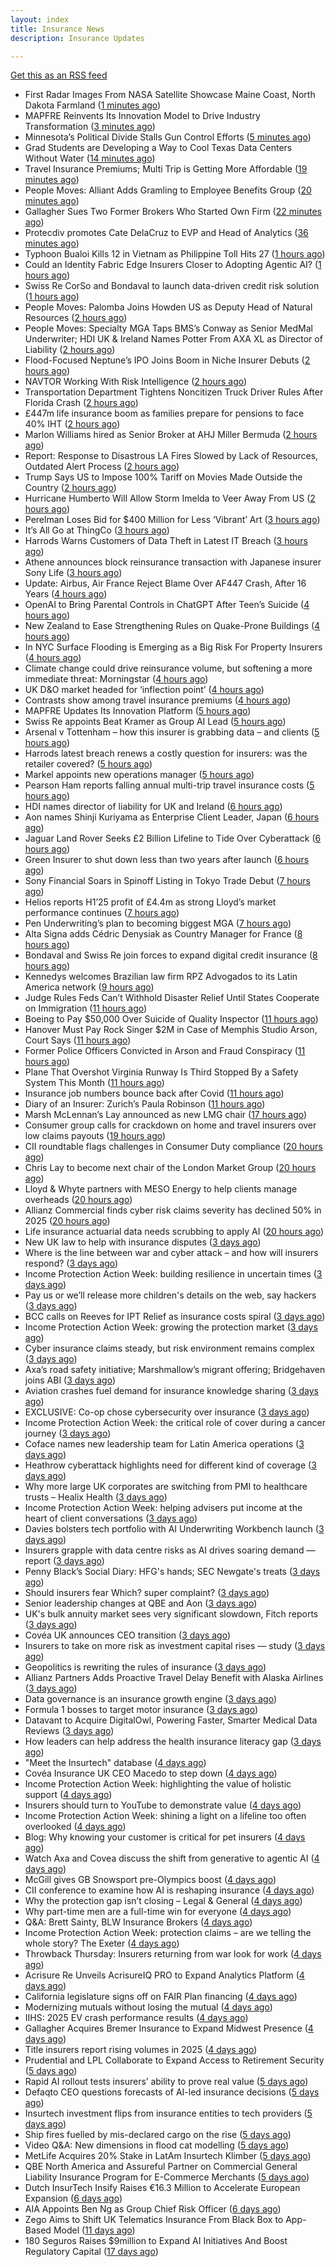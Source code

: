 ```yaml
---
layout: index
title: Insurance News
description: Insurance Updates

---
```


[Get this as an RSS feed](/insurance.rss)

<!-- news_marker starts -->
- First Radar Images From NASA Satellite Showcase Maine Coast, North Dakota Farmland ([1 minutes ago](https://www.insurancejournal.com/news/midwest/2025/09/29/840964.htm))
- MAPFRE Reinvents Its Innovation Model to Drive Industry Transformation ([3 minutes ago](https://www.insurtechinsights.com/mapfre-reinvents-its-innovation-model-to-drive-industry-transformation/))
- Minnesota’s Political Divide Stalls Gun Control Efforts ([5 minutes ago](https://www.insurancejournal.com/news/midwest/2025/09/29/840959.htm))
- Grad Students are Developing a Way to Cool Texas Data Centers Without Water ([14 minutes ago](https://www.insurancejournal.com/news/southcentral/2025/09/29/840953.htm))
- Travel Insurance Premiums; Multi Trip is Getting More Affordable ([19 minutes ago](https://insurance-edge.net/2025/09/29/travel-insurance-premiums-multi-trip-is-getting-more-affordable/))
- People Moves: Alliant Adds Gramling to Employee Benefits Group ([20 minutes ago](https://www.insurancejournal.com/news/southcentral/2025/09/29/840950.htm))
- Gallagher Sues Two Former Brokers Who Started Own Firm ([22 minutes ago](https://www.insurancejournal.com/news/east/2025/09/29/840943.htm))
- Protecdiv promotes Cate DelaCruz to EVP and Head of Analytics ([36 minutes ago](https://www.reinsurancene.ws/protecdiv-promotes-cate-delacruz-to-evp-and-head-of-analytics/))
- Typhoon Bualoi Kills 12 in Vietnam as Philippine Toll Hits 27 ([1 hours ago](https://www.insurancejournal.com/news/international/2025/09/29/840863.htm))
- Could an Identity Fabric Edge Insurers Closer to Adopting Agentic AI? ([1 hours ago](https://insurance-edge.net/2025/09/29/could-an-identity-fabric-edge-insurers-closer-to-adopting-agentic-ai/))
- Swiss Re CorSo and Bondaval to launch data-driven credit risk solution ([1 hours ago](https://www.reinsurancene.ws/swiss-re-corso-and-bondaval-to-launch-data-driven-credit-risk-solution/))
- People Moves: Palomba Joins Howden US as Deputy Head of Natural Resources ([2 hours ago](https://www.insurancejournal.com/news/national/2025/09/29/840768.htm))
- People Moves: Specialty MGA Taps BMS’s Conway as Senior MedMal Underwriter; HDI UK & Ireland Names Potter From AXA XL as Director of Liability ([2 hours ago](https://www.insurancejournal.com/news/international/2025/09/29/840911.htm))
- Flood-Focused Neptune’s IPO Joins Boom in Niche Insurer Debuts ([2 hours ago](https://www.insurancejournal.com/news/southeast/2025/09/29/840920.htm))
- NAVTOR Working With Risk Intelligence ([2 hours ago](https://insurance-edge.net/2025/09/29/navtor-working-with-risk-intelligence/))
- Transportation Department Tightens Noncitizen Truck Driver Rules After Florida Crash ([2 hours ago](https://www.insurancejournal.com/news/southeast/2025/09/29/840913.htm))
- £447m life insurance boom as families prepare for pensions to face 40% IHT ([2 hours ago](https://ifamagazine.com/447m-life-insurance-boom-as-families-prepare-for-pensions-to-face-40-iht/))
- Marlon Williams hired as Senior Broker at AHJ Miller Bermuda ([2 hours ago](https://www.reinsurancene.ws/marlon-williams-hired-as-senior-broker-at-ahj-miller-bermuda/))
- Report: Response to Disastrous LA Fires Slowed by Lack of Resources, Outdated Alert Process ([2 hours ago](https://www.insurancejournal.com/news/west/2025/09/29/840905.htm))
- Trump Says US to Impose 100% Tariff on Movies Made Outside the Country ([2 hours ago](https://www.insurancejournal.com/news/national/2025/09/29/840897.htm))
- Hurricane Humberto Will Allow Storm Imelda to Veer Away From US ([2 hours ago](https://www.insurancejournal.com/news/southeast/2025/09/29/840888.htm))
- Perelman Loses Bid for $400 Million for Less ‘Vibrant’ Art ([3 hours ago](https://www.insurancejournal.com/news/national/2025/09/29/840886.htm))
- It’s All Go at ThingCo ([3 hours ago](https://insurance-edge.net/2025/09/29/its-all-go-at-thingco/))
- Harrods Warns Customers of Data Theft in Latest IT Breach ([3 hours ago](https://www.insurancejournal.com/news/international/2025/09/29/840882.htm))
- Athene announces block reinsurance transaction with Japanese insurer Sony Life ([3 hours ago](https://www.reinsurancene.ws/athene-announces-block-reinsurance-transaction-with-japanese-insurer-sony-life/))
- Update: Airbus, Air France Reject Blame Over AF447 Crash, After 16 Years ([4 hours ago](https://www.insurancejournal.com/news/international/2025/09/29/840878.htm))
- OpenAI to Bring Parental Controls in ChatGPT After Teen’s Suicide ([4 hours ago](https://www.insurancejournal.com/news/national/2025/09/29/840876.htm))
- New Zealand to Ease Strengthening Rules on Quake-Prone Buildings ([4 hours ago](https://www.insurancejournal.com/news/international/2025/09/29/840872.htm))
- In NYC Surface Flooding is Emerging as a Big Risk For Property Insurers ([4 hours ago](https://insurance-edge.net/2025/09/29/in-nyc-surface-flooding-is-emerging-as-a-big-risk-for-property-insurers/))
- Climate change could drive reinsurance volume, but softening a more immediate threat: Morningstar ([4 hours ago](https://www.reinsurancene.ws/climate-change-could-drive-reinsurance-volume-but-softening-a-more-immediate-threat-morningstar/))
- UK D&O market headed for ‘inflection point’ ([4 hours ago](https://www.postonline.co.uk/commercial/7959121/uk-do-market-headed-for-%E2%80%98inflection-point%E2%80%99))
- Contrasts show among travel insurance premiums ([4 hours ago](https://www.postonline.co.uk/news/7959119/contrasts-show-among-travel-insurance-premiums))
- MAPFRE Updates Its Innovation Platform ([5 hours ago](https://insurance-edge.net/2025/09/29/mapfre-updates-its-innovation-platform/))
- Swiss Re appoints Beat Kramer as Group AI Lead ([5 hours ago](https://www.reinsurancene.ws/swiss-re-appoints-beat-kramer-as-group-ai-lead/))
- Arsenal v Tottenham – how this insurer is grabbing data – and clients ([5 hours ago](https://www.insurancebusinessmag.com/uk/news/breaking-news/arsenal-v-tottenham--how-this-insurer-is-grabbing-data--and-clients-551270.aspx))
- Harrods latest breach renews a costly question for insurers: was the retailer covered? ([5 hours ago](https://www.insurancebusinessmag.com/uk/news/cyber/harrods-latest-breach-renews-a-costly-question-for-insurers-was-the-retailer-covered-551269.aspx))
- Markel appoints new operations manager ([5 hours ago](https://www.insurancebusinessmag.com/uk/news/breaking-news/markel-appoints-new-operations-manager-551268.aspx))
- Pearson Ham reports falling annual multi-trip travel insurance costs ([5 hours ago](https://www.insurancebusinessmag.com/uk/news/travel/pearson-ham-reports-falling-annual-multitrip-travel-insurance-costs-551267.aspx))
- HDI names director of liability for UK and Ireland ([6 hours ago](https://www.insurancebusinessmag.com/uk/news/breaking-news/hdi-names-director-of-liability-for-uk-and-ireland-551265.aspx))
- Aon names Shinji Kuriyama as Enterprise Client Leader, Japan ([6 hours ago](https://www.reinsurancene.ws/aon-names-shinji-kuriyama-as-enterprise-client-leader-japan/))
- Jaguar Land Rover Seeks £2 Billion Lifeline to Tide Over Cyberattack ([6 hours ago](https://www.insurancejournal.com/news/international/2025/09/29/840849.htm))
- Green Insurer to shut down less than two years after launch ([6 hours ago](https://www.postonline.co.uk/broker/7959112/green-insurer-to-shut-down-less-than-two-years-after-launch))
- Sony Financial Soars in Spinoff Listing in Tokyo Trade Debut ([7 hours ago](https://www.insurancejournal.com/news/international/2025/09/29/840840.htm))
- Helios reports H1’25 profit of £4.4m as strong Lloyd’s market performance continues ([7 hours ago](https://www.reinsurancene.ws/helios-reports-h125-profit-of-4-4m-as-strong-lloyds-market-performance-continues/))
- Pen Underwriting’s plan to becoming biggest MGA ([7 hours ago](https://www.postonline.co.uk/commercial/7959029/pen-underwriting%E2%80%99s-plan-to-becoming-biggest-mga))
- Alta Signa adds Cédric Denysiak as Country Manager for France ([8 hours ago](https://www.reinsurancene.ws/alta-signa-adds-cedric-denysiak-as-country-manager-for-france/))
- Bondaval and Swiss Re join forces to expand digital credit insurance ([8 hours ago](https://www.insurancebusinessmag.com/uk/news/breaking-news/bondaval-and-swiss-re-join-forces-to-expand-digital-credit-insurance-551242.aspx))
- Kennedys welcomes Brazilian law firm RPZ Advogados to its Latin America network ([9 hours ago](https://www.reinsurancene.ws/kennedys-welcomes-brazilian-law-firm-rpz-advogados-to-its-latin-america-network/))
- Judge Rules Feds Can’t Withhold Disaster Relief Until States Cooperate on Immigration ([11 hours ago](https://www.insurancejournal.com/news/national/2025/09/29/840802.htm))
- Boeing to Pay $50,000 Over Suicide of Quality Inspector ([11 hours ago](https://www.insurancejournal.com/news/national/2025/09/29/840833.htm))
- Hanover Must Pay Rock Singer $2M in Case of Memphis Studio Arson, Court Says ([11 hours ago](https://www.insurancejournal.com/news/southeast/2025/09/29/840805.htm))
- Former Police Officers Convicted in Arson and Fraud Conspiracy ([11 hours ago](https://www.insurancejournal.com/news/east/2025/09/29/840824.htm))
- Plane That Overshot Virginia Runway Is Third Stopped By a Safety System This Month ([11 hours ago](https://www.insurancejournal.com/news/east/2025/09/29/840817.htm))
- Insurance job numbers bounce back after Covid ([11 hours ago](https://www.postonline.co.uk/people/7958064/insurance-job-numbers-bounce-back-after-covid))
- Diary of an Insurer: Zurich’s Paula Robinson ([11 hours ago](https://www.postonline.co.uk/commercial/7958071/diary-of-an-insurer-zurich%E2%80%99s-paula-robinson))
- Marsh McLennan’s Lay announced as new LMG chair ([17 hours ago](https://www.postonline.co.uk/news/7959110/marsh-mclennan%E2%80%99s-lay-announced-as-new-lmg-chair))
- Consumer group calls for crackdown on home and travel insurers over low claims payouts ([19 hours ago](https://www.insurancebusinessmag.com/uk/news/property-insurance/consumer-group-calls-for-crackdown-on-home-and-travel-insurers-over-low-claims-payouts-551202.aspx))
- CII roundtable flags challenges in Consumer Duty compliance ([20 hours ago](https://www.insurancebusinessmag.com/uk/news/breaking-news/cii-roundtable-flags-challenges-in-consumer-duty-compliance-551201.aspx))
- Chris Lay to become next chair of the London Market Group ([20 hours ago](https://www.insurancebusinessmag.com/uk/news/breaking-news/chris-lay-to-become-next-chair-of-the-london-market-group-551200.aspx))
- Lloyd & Whyte partners with MESO Energy to help clients manage overheads ([20 hours ago](https://www.insurancebusinessmag.com/uk/news/breaking-news/lloyd-and-whyte-partners-with-meso-energy-to-help-clients-manage-overheads-551199.aspx))
- Allianz Commercial finds cyber risk claims severity has declined 50% in 2025 ([20 hours ago](https://www.dig-in.com/news/allianz-commercial-cyber-risk-claims-severity-declined-50))
- Life insurance actuarial data needs scrubbing to apply AI ([20 hours ago](https://www.dig-in.com/news/life-insurance-actuarial-data-needs-scrubbing-to-apply-ai))
- New UK law to help with insurance disputes ([3 days ago](https://www.insurancebusinessmag.com/uk/news/breaking-news/new-uk-law-to-help-with-insurance-disputes-551153.aspx))
- Where is the line between war and cyber attack – and how will insurers respond? ([3 days ago](https://www.insurancebusinessmag.com/uk/news/cyber/where-is-the-line-between-war-and-cyber-attack--and-how-will-insurers-respond-551151.aspx))
- Income Protection Action Week: building resilience in uncertain times ([3 days ago](https://ifamagazine.com/income-protection-action-week-building-resilience-in-uncertain-times/))
- Pay us or we’ll release more children's details on the web, say hackers ([3 days ago](https://www.insurancebusinessmag.com/uk/news/cyber/pay-us-or-well-release-more-childrens-details-on-the-web-say-hackers-551180.aspx))
- BCC calls on Reeves for IPT Relief as insurance costs spiral ([3 days ago](https://www.insurancebusinessmag.com/uk/news/breaking-news/bcc-calls-on-reeves-for-ipt-relief-as-insurance-costs-spiral-551134.aspx))
- Income Protection Action Week: growing the protection market ([3 days ago](https://ifamagazine.com/income-protection-action-week-growing-the-protection-market/))
- Cyber insurance claims steady, but risk environment remains complex ([3 days ago](https://www.insurancebusinessmag.com/uk/news/cyber/cyber-insurance-claims-steady-but-risk-environment-remains-complex-551112.aspx))
- Axa’s road safety initiative; Marshmallow’s migrant offering; Bridgehaven joins ABI ([3 days ago](https://www.postonline.co.uk/news/7959099/axa%E2%80%99s-road-safety-initiative-marshmallow%E2%80%99s-migrant-offering-bridgehaven-joins-abi))
- Aviation crashes fuel demand for insurance knowledge sharing ([3 days ago](https://www.postonline.co.uk/news/7959101/aviation-crashes-fuel-demand-for-insurance-knowledge-sharing))
- EXCLUSIVE: Co-op chose cybersecurity over insurance ([3 days ago](https://www.insurancebusinessmag.com/uk/news/cyber/exclusive-coop-chose-cybersecurity-over-insurance-551156.aspx))
- Income Protection Action Week: the critical role of cover during a cancer journey ([3 days ago](https://ifamagazine.com/income-protection-action-week-the-critical-role-of-cover-during-a-cancer-journey/))
- Coface names new leadership team for Latin America operations ([3 days ago](https://www.insurancebusinessmag.com/uk/news/breaking-news/coface-names-new-leadership-team-for-latin-america-operations-551080.aspx))
- Heathrow cyberattack highlights need for different kind of coverage ([3 days ago](https://www.insurancebusinessmag.com/uk/news/cyber/heathrow-cyberattack-highlights-need-for-different-kind-of-coverage-551079.aspx))
- Why more large UK corporates are switching from PMI to healthcare trusts – Healix Health ([3 days ago](https://ifamagazine.com/why-more-large-uk-corporates-are-switching-from-pmi-to-healthcare-trusts-healix-health/))
- Income Protection Action Week: helping advisers put income at the heart of client conversations ([3 days ago](https://ifamagazine.com/income-protection-action-week-helping-advisers-put-income-at-the-heart-of-client-conversations/))
- Davies bolsters tech portfolio with AI Underwriting Workbench launch ([3 days ago](https://www.insurancebusinessmag.com/uk/news/technology/davies-bolsters-tech-portfolio-with-ai-underwriting-workbench-launch-551065.aspx))
- Insurers grapple with data centre risks as AI drives soaring demand — report ([3 days ago](https://www.insurancebusinessmag.com/uk/news/breaking-news/insurers-grapple-with-data-centre-risks-as-ai-drives-soaring-demand--report-551046.aspx))
- Penny Black’s Social Diary: HFG's hands; SEC Newgate's treats ([3 days ago](https://www.postonline.co.uk/people/7958919/penny-black%E2%80%99s-social-diary-hfgs-hands-sec-newgates-treats))
- Should insurers fear Which? super complaint? ([3 days ago](https://www.postonline.co.uk/personal/7959088/should-insurers-fear-which-super-complaint))
- Senior leadership changes at QBE and Aon ([3 days ago](https://www.insurancebusinessmag.com/uk/news/breaking-news/senior-leadership-changes-at-qbe-and-aon-551019.aspx))
- UK's bulk annuity market sees very significant slowdown, Fitch reports ([3 days ago](https://www.insurancebusinessmag.com/uk/news/breaking-news/uks-bulk-annuity-market-sees-very-significant-slowdown-fitch-reports-551018.aspx))
- Covéa UK announces CEO transition ([3 days ago](https://www.insurancebusinessmag.com/uk/news/breaking-news/covea-uk-announces-ceo-transition-551017.aspx))
- Insurers to take on more risk as investment capital rises — study ([3 days ago](https://www.insurancebusinessmag.com/uk/news/breaking-news/insurers-to-take-on-more-risk-as-investment-capital-rises--study-551015.aspx))
- Geopolitics is rewriting the rules of insurance ([3 days ago](https://www.dig-in.com/opinion/geopolitics-is-rewriting-the-rules-of-insurance))
- Allianz Partners Adds Proactive Travel Delay Benefit with Alaska Airlines ([3 days ago](https://www.insurtechinsights.com/allianz-partners-adds-proactive-travel-delay-benefit-with-alaska-airlines/))
- Data governance is an insurance growth engine ([3 days ago](https://www.dig-in.com/opinion/data-governance-is-an-insurance-growth-engine))
- Formula 1 bosses to target motor insurance ([3 days ago](https://www.insurancebusinessmag.com/uk/news/auto-motor/formula-1-bosses-to-target-motor-insurance-550991.aspx))
- Datavant to Acquire DigitalOwl, Powering Faster, Smarter Medical Data Reviews ([3 days ago](https://www.insurtechinsights.com/datavant-to-acquire-digitalowl-powering-faster-smarter-medical-data-reviews/))
- How leaders can help address the health insurance literacy gap ([3 days ago](https://www.dig-in.com/news/help-employees-navigate-their-health-insurance-coverage))
- "Meet the Insurtech" database ([4 days ago](https://www.dig-in.com/news/digital-insurances-meet-the-insurtech-database))
- Covéa Insurance UK CEO Macedo to step down ([4 days ago](https://www.postonline.co.uk/news/7959100/cov%C3%A9a-insurance-uk-ceo-macedo-to-step-down))
- Income Protection Action Week: highlighting the value of holistic support ([4 days ago](https://ifamagazine.com/income-protection-action-week-highlighting-the-value-of-holistic-support-as-day-four-draws-to-a-close/))
- Insurers should turn to YouTube to demonstrate value ([4 days ago](https://www.postonline.co.uk/personal/7959097/insurers-should-turn-to-youtube-to-demonstrate-value))
- Income Protection Action Week: shining a light on a lifeline too often overlooked ([4 days ago](https://ifamagazine.com/income-protection-action-week-shining-a-light-on-a-lifeline-too-often-overlooked/))
- Blog: Why knowing your customer is critical for pet insurers ([4 days ago](https://www.postonline.co.uk/market-access/7959036/blog-why-knowing-your-customer-is-critical-for-pet-insurers))
- Watch Axa and Covea discuss the shift from generative to agentic AI ([4 days ago](https://www.postonline.co.uk/technology/7959091/watch-axa-and-covea-discuss-the-shift-from-generative-to-agentic-ai))
- McGill gives GB Snowsport pre-Olympics boost ([4 days ago](https://www.postonline.co.uk/news/7959093/mcgill-gives-gb-snowsport-pre-olympics-boost))
- CII conference to examine how AI is reshaping insurance ([4 days ago](https://www.postonline.co.uk/news/7959076/cii-conference-to-examine-how-ai-is-reshaping-insurance))
- Why the protection gap isn’t closing – Legal & General ([4 days ago](https://ifamagazine.com/why-the-protection-gap-isnt-closing-legal-general/))
- Why part-time men are a full-time win for everyone ([4 days ago](https://www.postonline.co.uk/people/7959063/why-part-time-men-are-a-full-time-win-for-everyone))
- Q&A: Brett Sainty, BLW Insurance Brokers ([4 days ago](https://www.postonline.co.uk/broker/7958132/qa-brett-sainty-blw-insurance-brokers))
- Income Protection Action Week: protection claims – are we telling the whole story? The Exeter ([4 days ago](https://ifamagazine.com/income-protection-claims-are-we-telling-the-whole-story-the-exeter/))
- Throwback Thursday: Insurers returning from war look for work ([4 days ago](https://www.postonline.co.uk/broker/7956767/throwback-thursday-insurers-returning-from-war-look-for-work))
- Acrisure Re Unveils AcrisureIQ PRO to Expand Analytics Platform ([4 days ago](https://www.insurtechinsights.com/acrisure-re-unveils-acrisureiq-pro-to-expand-analytics-platform/))
- California legislature signs off on FAIR Plan financing ([4 days ago](https://www.dig-in.com/news/california-legislature-signs-off-on-fair-plan-financing))
- Modernizing mutuals without losing the mutual ([4 days ago](https://www.dig-in.com/opinion/modernizing-mutuals-without-losing-the-mutual))
- IIHS: 2025 EV crash performance results ([4 days ago](https://www.dig-in.com/news/iihs-2025-ev-crash-performance-results))
- Gallagher Acquires Bremer Insurance to Expand Midwest Presence ([4 days ago](https://www.insurtechinsights.com/gallagher-acquires-bremer-insurance-to-expand-midwest-presence/))
- Title insurers report rising volumes in 2025 ([4 days ago](https://www.dig-in.com/news/title-insurers-see-increased-volumes-in-2025))
- Prudential and LPL Collaborate to Expand Access to Retirement Security ([5 days ago](https://www.insurtechinsights.com/prudential-and-lpl-collaborate-to-expand-access-to-retirement-security/))
- Rapid AI rollout tests insurers’ ability to prove real value ([5 days ago](https://www.postonline.co.uk/news/7959090/rapid-ai-rollout-tests-insurers%E2%80%99-ability-to-prove-real-value))
- Defaqto CEO questions forecasts of AI-led insurance decisions ([5 days ago](https://www.postonline.co.uk/technology/7959089/defaqto-ceo-questions-forecasts-of-ai-led-insurance-decisions))
- Insurtech investment flips from insurance entities to tech providers ([5 days ago](https://www.postonline.co.uk/technology/7959087/insurtech-investment-flips-from-insurance-entities-to-tech-providers))
- Ship fires fuelled by mis-declared cargo on the rise ([5 days ago](https://www.postonline.co.uk/news/7959085/ship-fires-fuelled-by-mis-declared-cargo-on-the-rise))
- Video Q&A: New dimensions in flood cat modelling ([5 days ago](https://www.postonline.co.uk/technology/7959047/video-qa-new-dimensions-in-flood-cat-modelling))
- MetLife Acquires 20% Stake in LatAm Insurtech Klimber ([5 days ago](https://www.insurtechinsights.com/metlife-acquires-20-stake-in-latam-insurtech-klimber/))
- QBE North America and Assureful Partner on Commercial General Liability Insurance Program for E-Commerce Merchants ([5 days ago](https://www.insurtechinsights.com/qbe-north-america-and-assureful-partner-on-commercial-general-liability-insurance-program-for-e-commerce-merchants/))
- Dutch InsurTech Insify Raises €16.3 Million to Accelerate European Expansion ([6 days ago](https://www.insurtechinsights.com/dutch-insurtech-insify-raises-e16-3-million-to-accelerate-european-expansion/))
- AIA Appoints Ben Ng as Group Chief Risk Officer ([6 days ago](https://www.insurtechinsights.com/aia-appoints-ben-ng-as-group-chief-risk-officer/))
- Zego Aims to Shift UK Telematics Insurance From Black Box to App-Based Model ([11 days ago](https://thefintechtimes.com/zego-aims-to-shift-uk-telematics-insurance-from-black-box-to-app-based-model/))
- 180 Seguros Raises $9million to Expand AI Initiatives And Boost Regulatory Capital ([17 days ago](https://thefintechtimes.com/180-seguros-raises-9m-to-expand-ai-initiatives-and-boost-regulatory-capital/))

<!-- news_marker ends -->